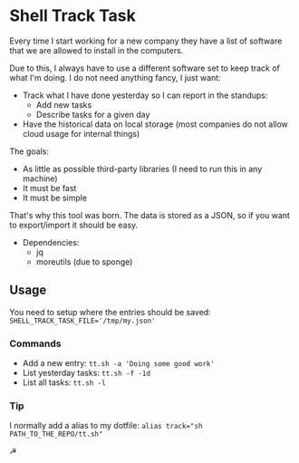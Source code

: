 # Shell Track Task

Every time I start working for a new company they have a list of software that we are allowed to install in the computers. 

Due to this, I always have to use a different software set to keep track of what I'm doing. I do not need anything fancy, I just want:

- Track what I have done yesterday so I can report in the standups:
    - Add new tasks
    - Describe tasks for a given day
- Have the historical data on local storage (most companies do not allow cloud usage for internal things)

The goals:
- As little as possible third-party libraries (I need to run this in any machine)
- It must be fast
- It must be simple

That's why this tool was born. The data is stored as a JSON, so if you want to export/import it should be easy.

- Dependencies:
    - jq
    - moreutils (due to sponge)


## Usage

You need to setup where the entries should be saved: `SHELL_TRACK_TASK_FILE='/tmp/my.json'`

### Commands

- Add a new entry: `tt.sh -a 'Doing some good work'`
- List yesterday tasks: `tt.sh -f -1d`
- List all tasks: `tt.sh -l`


### Tip
I normally add a alias to my dotfile:
`alias track="sh PATH_TO_THE_REPO/tt.sh"`


☭